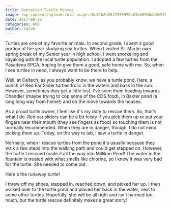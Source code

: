 ```yaml
---
title: Operation Turtle Rescue
image: /wp-content/uploads/old_images/6a01b8d28f2955970c01bb09b6dd6e970d-pi.jpg
date: 2017-08-22
categories: 668
author: Sarah
---
```



Turtles are one of my favorite animals. In second grade, I spent a good portion of the year studying sea turtles. When I visited St. Martin over spring break of my Senior year in high school, I went snorkeling and kayaking with the local turtle population. I adopted a few turtles from the Pasadena SPCA, hoping to give them a good, safe home with me. So, when I see turtles in need, I always want to be there to help.

Well, at Caltech, as you probably know, we have a turtle pond. Here, a bunch of Red Ear Slider turtles frolic in the waters and bask in the sun. However, sometimes they get a little lost. I've seen them heading towards Chandler (maybe trying to cop some of the CDS food), in Baxter pond (a long long way from home!) and on the move towards the houses.

As a proud turtle owner, I feel like it's my duty to rescue them. So, that's what I do. Red ear sliders can be a bit feisty if you pick them up or put your fingers near their mouth (they see fingers as food) so touching them is not normally recommended. When they are in danger, though, I do not mind picking them up. Today, on the way to lab, I saw a turtle in danger.

Normally, when I rescue turtles from the pond it's usually because they walk a few steps into the walking path and could get stepped on. However, the turtle I rescued made it all the way into Millikan Pond! The water in the fountain is treated with what smells like chlorine, so I knew it was very bad for the turtle. She needed to come out.

Here's the runaway turtle!

I threw off my shoes, stepped in, reached down, and picked her up. I then walked over to the turtle pond and placed her back in the water, next to some other turtles. Hopefully, she will be all right and isn't harmed too much, but the turtle rescue definitely makes a great story!

